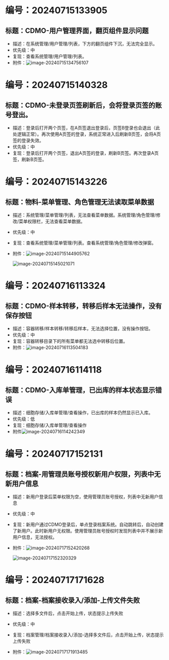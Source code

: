# 编号：20240715133905

## 标题：CDMO-用户管理界面，翻页组件显示问题

* 描述：在系统管理/用户管理/列表，下方的翻页组件下沉，无法完全显示。
* 优先级：中
* 复现：查看系统管理/用户管理/列表。
* 附件：![image-20240715134756107](.\CDMO单点登录测试.assets\image-20240715134756107.png)

# 编号：20240715140328

## 标题：CDMO-未登录页签刷新后，会将登录页签的账号登出。

* 描述：登录后打开两个页签，在A页签退出登录后，页签B登录也会退出（此处逻辑正常）。再次使用A页签的登录，系统正常进入后刷新B页签，会将A页签的登录失效。
* 优先级：中
* 复现：登录后打开两个页签，退出A页签的登录，刷新B页签。再次登录A页签，刷新B页签。

# 编号：20240715143226

## 标题：物料-菜单管理、角色管理无法读取菜单数据

* 描述：系统管理/菜单管理/列表，无法查看菜单数据。系统管理/角色管理/修改/菜单权限栏，无法查看菜单数据。

* 优先级：中

* 复现：查看系统管理/菜单管理/列表。查看系统管理/角色管理/修改弹窗。

* 附件：![image-20240715144905762](.\CDMO单点登录测试.assets\image-20240715144905762.png)

  ![image-20240715145021071](.\CDMO单点登录测试.assets\image-20240715145021071.png)

# 编号：20240716113324

## 标题：CDMO-样本转移，转移后样本无法操作，没有保存按钮

* 描述：容器转移/样本转移/转移后样本，无法选择位置，没有操作按钮。
* 优先级：中
* 复现：容器转移目录下的所有菜单都无法选中转移后位置。
* 附件：![image-20240716113504183](.\CDMO单点登录测试.assets\image-20240716113504183.png)

# 编号：20240716114118

## 标题：CDMO-入库单管理，已出库的样本状态显示错误

* 描述：细胞存储/入库单管理/查看操作，已出库的样本仍然显示已入库。
* 优先级：低
* 复现：细胞存储/入库单管理/查看操作
* 附件![image-20240716114242349](.\CDMO单点登录测试.assets\image-20240716114242349.png)



# 编号：20240717152131

## 标题：档案-用管理员账号授权新用户权限，列表中无新用户信息

* 描述：新用户登录后菜单权限为空，使用管理员账号授权，列表中无新用户信息
* 优先级：中
* 复现：新用户通过CDMO登录后，单点登录档案系统。自动跳转后，自动创建了新用户。此时新用户无权限。使用管理员账号授权时发现列表中并不展示新用户信息，无法授权。

* 附件：![image-20240717152420268](.\CDMO单点登录测试.assets\image-20240717152420268.png)

  ![image-20240717152320329](.\CDMO单点登录测试.assets\image-20240717152320329.png)

# 编号：20240717171628

## 标题：档案-档案接收录入/添加-上传文件失败

* 描述：选择多文件后，点击开始上传，状态提示上传失败
* 优先级：中
* 复现：档案管理/档案接收录入/添加-选择多文件后，点击开始上传，状态提示上传失败

* 附件：![image-20240717171913485](.\CDMO单点登录测试.assets\image-20240717171913485.png)